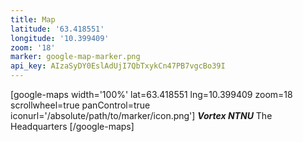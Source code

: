 ```yaml
---
title: Map
latitude: '63.418551'
longitude: '10.399409'
zoom: '18'
marker: google-map-marker.png
api_key: AIzaSyDY0EslAdUjI7QbTxykCn47PB7vgcBo39I
---
```


[google-maps width='100%' lat=63.418551 lng=10.399409 zoom=18 scrollwheel=true panControl=true iconurl='/absolute/path/to/marker/icon.png']
***Vortex NTNU***
The Headquarters
[/google-maps]
